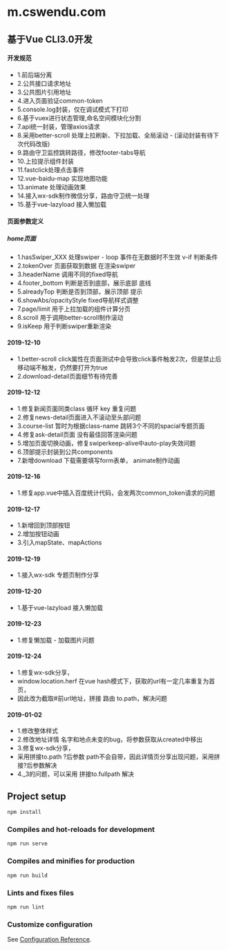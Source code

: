 # m.cswendu.com
## 基于Vue CLI3.0开发

#### 开发规范

- 1.前后端分离
- 2.公共接口请求地址
- 3.公共图片引用地址
- 4.进入页面验证common-token
- 5.console.log封装，仅在调试模式下打印
- 6.基于vuex进行状态管理,命名空间模块化分割
- 7.api统一封装，管理axios请求
- 8.采用better-scroll 处理上拉刷新、下拉加载、全局滚动 - (滚动封装有待下次代码改版)
- 9.路由守卫监控跳转路径，修改footer-tabs导航
- 10.上拉提示组件封装
- 11.fastclick处理点击事件
- 12.vue-baidu-map 实现地图功能
- 13.animate 处理动画效果
- 14.接入wx-sdk制作微信分享，路由守卫统一处理
- 15.基于vue-lazyload 接入懒加载


#### 页面参数定义

##### home页面 

- 1.hasSwiper_XXX	处理swiper - loop 事件在无数据时不生效 v-if 判断条件
- 2.tokenOver	页面获取到数据 在渲染swiper
- 3.headerName	调用不同的fixed导航
- 4.footer_bottom	判断是否到底部，展示底部 底线
- 5.alreadyTop	判断是否到顶部，展示顶部 提示
- 6.showAbs/opacityStyle	fixed导航样式调整
- 7.page/limit	用于上拉加载的组件计算分页
- 8.scroll	用于调用better-scroll制作滚动
- 9.isKeep 用于判断swiper重新渲染

#### 2019-12-10

- 1.better-scroll click属性在页面测试中会导致click事件触发2次，但是禁止后移动端不触发，仍然要打开为true
- 2.download-detail页面细节有待完善

#### 2019-12-12
- 1.修复新闻页面同类class 循环 key 重复问题
- 2.修复news-detail页面进入不滚动至头部问题
- 3.course-list 暂时为根据class-name 跳转3个不同的spacial专题页面
- 4.修复ask-detail页面 没有最佳回答渲染问题
- 5.增加页面切换动画，修复swiperkeep-alive中auto-play失效问题
- 6.顶部提示封装到公共components
- 7.新增download 下载需要填写form表单， animate制作动画

#### 2019-12-16
- 1.修复app.vue中插入百度统计代码，会发两次common_token请求的问题

#### 2019-12-17
- 1.新增回到顶部按钮
- 2.增加按钮动画
- 3.引入mapState、mapActions

#### 2019-12-19
- 1.接入wx-sdk 专题页制作分享

#### 2019-12-20
- 1.基于vue-lazyload 接入懒加载

#### 2019-12-23
- 1.修复懒加载 - 加载图片问题

#### 2019-12-24
- 1.修复wx-sdk分享，
-   window.location.herf 在vue hash模式下，获取的url有一定几率重复为首页，
-   因此改为截取#前url地址，拼接 路由 to.path，解决问题 

#### 2019-01-02
- 1.修改整体样式
- 2.修改地址详情  名字和地点未变的bug，将参数获取从created中移出
- 3.修复wx-sdk分享，
-   采用拼接to.path ?后参数 path不会自带，因此详情页分享出现问题，采用拼接?后参数解决
- 4._3的问题，可以采用 拼接to.fullpath 解决  


## Project setup
```
npm install
```

### Compiles and hot-reloads for development
```
npm run serve
```

### Compiles and minifies for production
```
npm run build
```

### Lints and fixes files
```
npm run lint
```

### Customize configuration
See [Configuration Reference](https://cli.vuejs.org/config/).
